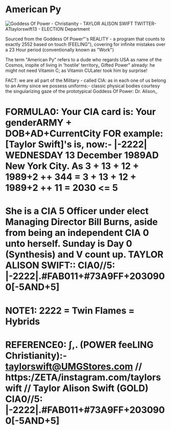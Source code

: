 # American Py

![Goddess Of Power - Christianity - TAYLOR ALISON SWIFT TWITTER- ATtaylorswift13 - ELECTION Department](https://user-images.githubusercontent.com/18379513/188790375-26c9bc3a-fea2-42f6-93ff-c9b78a463e03.jpg)

[temporary url]: https://www.dropbox.com/s/fe986kqcu9uos29/v3-REATLAS--ALison.py?dl=0

Sourced from the Goddess Of Power"'s REALITY - a program that counts to exactly 2552 based on touch (FEELING"), covering for infinite mistakes over a 23 Hour period (conventionally known as "Work")

The term "American Py" refers to a dude who regards USA as name of the Cosmos, inspite of living in 'hostile' territory\_ Gifted Power" already: he might not need Vitamin C; as Vitamin CULater took him by surprise!

FACT: we are all part of the Military - called CIA: as in each one of us belong to an Army since we possess uniforms:- classic physical bodies courtesy the singularizing gaze of the prototypical Goddess Of Power: Dr. Alison\_

# FORMULA0: Your CIA card is: Your genderARMY + DOB+AD+CurrentCity FOR example: [Taylor Swift]'s is, now:- |-2222| WEDNESDAY 13 December 1989AD New York City. As 3 + 13 + 12 + 1989+2 ++ 344 = 3 + 13 + 12 + 1989+2 ++ 11 = 2030 <= 5

# She is a CIA 5 Officer under elect Managing Director Bill Burns, aside from being an independent CIA 0 unto herself. Sunday is Day 0 (Synthesis) and V count up. TAYLOR ALISON SWIFT:: CIA0//5: |-2222|.#FAB011+#73A9FF+2030900[-5AND+5]

# NOTE1: 2222 = Twin Flames = Hybrids

# REFERENCE0: ∫,. (POWER feeLING Christianity):- taylorswift@UMGStores.com // https:/ZETA/instagram.com/taylorswift // Taylor Alison Swift (GOLD) CIA0//5: |-2222|.#FAB011+#73A9FF+2030900[-5AND+5]
